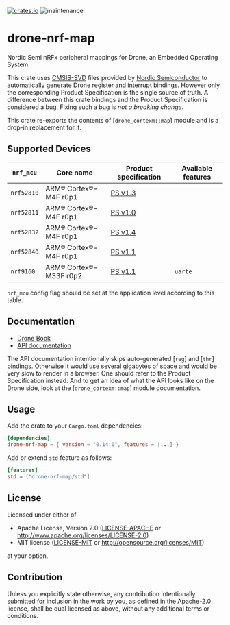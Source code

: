 [![crates.io](https://img.shields.io/crates/v/drone-nrf-map.svg)](https://crates.io/crates/drone-nrf-map)
![maintenance](https://img.shields.io/badge/maintenance-actively--developed-brightgreen.svg)

# drone-nrf-map

Nordic Semi nRFx peripheral mappings for Drone, an Embedded Operating
System.

This crate uses
[CMSIS-SVD](https://arm-software.github.io/CMSIS_5/SVD/html/index.html)
files provided by [Nordic Semiconductor](https://www.nordicsemi.com/) to
automatically generate Drone register and interrupt bindings. However only
the corresponding Product Specification is the single source of truth. A
difference between this crate bindings and the Product Specification is
considered a bug. Fixing such a bug is *not a breaking change*.

This crate re-exports the contents of [`drone_cortexm::map`] module and is a
drop-in replacement for it.

## Supported Devices

| `nrf_mcu`  | Core name              | Product specification                                                 | Available features  |
|------------|------------------------|-----------------------------------------------------------------------|---------------------|
| `nrf52810` | ARM® Cortex®-M4F r0p1  | [PS v1.3](https://infocenter.nordicsemi.com/pdf/nRF52810_PS_v1.3.pdf) |                     |
| `nrf52811` | ARM® Cortex®-M4F r0p1  | [PS v1.0](https://infocenter.nordicsemi.com/pdf/nRF52811_PS_v1.0.pdf) |                     |
| `nrf52832` | ARM® Cortex®-M4F r0p1  | [PS v1.4](https://infocenter.nordicsemi.com/pdf/nRF52832_PS_v1.4.pdf) |                     |
| `nrf52840` | ARM® Cortex®-M4F r0p1  | [PS v1.1](https://infocenter.nordicsemi.com/pdf/nRF52840_PS_v1.1.pdf) |                     |
| `nrf9160`  | ARM® Cortex®-M33F r0p2 | [PS v1.1](https://infocenter.nordicsemi.com/pdf/nRF9160_PS_v1.1.pdf)  | `uarte`             |

`nrf_mcu` config flag should be set at the application level according to
this table.

## Documentation

- [Drone Book](https://book.drone-os.com/)
- [API documentation](https://api.drone-os.com/drone-nrf-map/0.14/)

The API documentation intentionally skips auto-generated [`reg`] and [`thr`]
bindings. Otherwise it would use several gigabytes of space and would be
very slow to render in a browser. One should refer to the Product
Specification instead. And to get an idea of what the API looks like on the
Drone side, look at the [`drone_cortexm::map`] module documentation.

## Usage

Add the crate to your `Cargo.toml` dependencies:

```toml
[dependencies]
drone-nrf-map = { version = "0.14.0", features = [...] }
```

Add or extend `std` feature as follows:

```toml
[features]
std = ["drone-nrf-map/std"]
```

## License

Licensed under either of

 * Apache License, Version 2.0
   ([LICENSE-APACHE](LICENSE-APACHE) or http://www.apache.org/licenses/LICENSE-2.0)
 * MIT license
   ([LICENSE-MIT](LICENSE-MIT) or http://opensource.org/licenses/MIT)

at your option.

## Contribution

Unless you explicitly state otherwise, any contribution intentionally submitted
for inclusion in the work by you, as defined in the Apache-2.0 license, shall be
dual licensed as above, without any additional terms or conditions.

